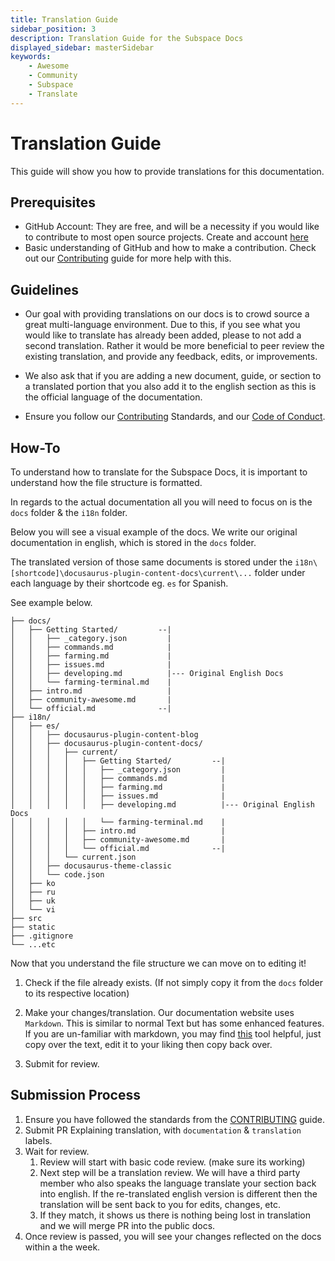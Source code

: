 ```yaml
---
title: Translation Guide
sidebar_position: 3
description: Translation Guide for the Subspace Docs
displayed_sidebar: masterSidebar
keywords:
    - Awesome
    - Community
    - Subspace
    - Translate
---
```


# Translation Guide

This guide will show you how to provide translations for this documentation.

## Prerequisites

- GitHub Account: They are free, and will be a necessity if you would like to contribute to most open source projects. Create and account [here](https://github.com/join)
- Basic understanding of GitHub and how to make a contribution. Check out our [Contributing](contribute) guide for more help with this.



## Guidelines

- Our goal with providing translations on our docs is to crowd source a great multi-language environment. Due to this, if you see what you would like to translate has already been added, please to not add a second translation. Rather it would be more beneficial to peer review the existing translation, and provide any feedback, edits, or improvements.

- We also ask that if you are adding a new document, guide, or section to a translated portion that you also add it to the english section as this is the official language of the documentation.

- Ensure you follow our [Contributing](contribute) Standards, and our [Code of Conduct](CODE_OF_CONDUCT).

## How-To

To understand how to translate for the Subspace Docs, it is important to understand how the file structure is formatted.

In regards to the actual documentation all you will need to focus on is the `docs` folder & the `i18n` folder.

Below you will see a visual example of the docs. We write our original documentation in english, which is stored in the `docs` folder.

The translated version of those same documents is stored under the `i18n\[shortcode]\docusaurus-plugin-content-docs\current\...` folder under each language by their shortcode eg. `es` for Spanish.

See example below.

```
├── docs/                       
│   ├── Getting Started/         --|
│   │   ├── _category.json         |
│   │   ├── commands.md            |
│   │   ├── farming.md             |
│   │   ├── issues.md              |
│   │   ├── developing.md          |--- Original English Docs
│   │   └── farming-terminal.md    |
│   ├── intro.md                   |
│   ├── community-awesome.md       |
│   └── official.md              --|
├── i18n/
│   ├── es/
│   │   ├── docusaurus-plugin-content-blog
│   │   ├── docusaurus-plugin-content-docs/
│   │   │   ├── current/
│   │   │   │   ├── Getting Started/         --|
│   │   │   │   │   ├── _category.json         |
│   │   │   │   │   ├── commands.md            |
│   │   │   │   │   ├── farming.md             |
│   │   │   │   │   ├── issues.md              |
│   │   │   │   │   ├── developing.md          |--- Original English Docs
│   │   │   │   │   └── farming-terminal.md    |
│   │   │   │   ├── intro.md                   |
│   │   │   │   ├── community-awesome.md       |
│   │   │   │   └── official.md              --|
│   │   │   └── current.json
│   │   ├── docusaurus-theme-classic
│   │   └── code.json
│   ├── ko
│   ├── ru
│   ├── uk
│   └── vi
├── src
├── static
├── .gitignore
└── ...etc
```

Now that you understand the file structure we can move on to editing it!

1. Check if the file already exists. (If not simply copy it from the `docs` folder to its respective location)

2. Make your changes/translation. Our documentation website uses `Markdown`. This is similar to normal Text but has some enhanced features. If you are un-familiar with markdown, you may find [this](https://dillinger.io/) tool helpful, just copy over the text, edit it to your liking then copy back over.

3. Submit for review.



## Submission Process

1. Ensure you have followed the standards from the [CONTRIBUTING](contribute) guide.
2. Submit PR Explaining translation, with `documentation` & `translation` labels.
3. Wait for review. 
    1. Review will start with basic code review. (make sure its working)
    2. Next step will be a translation review. We will have a third party member who also speaks the language translate your section back into english. If the re-translated english version is different then the translation will be sent back to you for edits, changes, etc.
    3. If they match, it shows us there is nothing being lost in translation and we will merge PR into the public docs.
4. Once review is passed, you will see your changes reflected on the docs within a the week.

